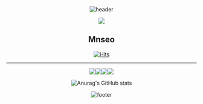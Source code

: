 
<div align="center">

![header](https://capsule-render.vercel.app/api?type=wave&color=gradient&height=300&section=header&text=%20&fontSize=50&fontColor=#fff)
 
 
<div align="center">
  
  
![](https://github.com/Mnseo/Mnseo/blob/output/github-user-contribution.svg)

  ## Mnseo
 
 [![Hits](https://hits.seeyoufarm.com/api/count/incr/badge.svg?url=https%3A%2F%2Fgithub.com%2FMinseoShindor&count_bg=%23FFD19F&title_bg=%23C44646&icon=dev-dot-to.svg&icon_color=%23E7E7E7&title=Welcome&edge_flat=true)](https://hits.seeyoufarm.com)
 

<!--   
  <a href="https://velog.io/@seondal/about"><img src="https://img.shields.io/badge/seondal.log-3DDC84?style=for-the-badge&logo=Velog&logoColor=white"/></a>  <a href="https://whkakrkr.tistory.com"><img src="https://img.shields.io/badge/Seondalgorithm-E5511E?style=for-the-badge&logo=Tistory&logoColor=white"/></a>  -->
  

<!--   <a href="https://suave-lilac-075.notion.site/fd0c2a204d8e4fd7b193800c20d5eda0?v=c62e2af146ed446a97b34c86c16d4835"><img src="https://img.shields.io/badge/ReadMe-000000?style=for-the-badge&logo=github&logoColor=white"/></a> <a href="https://suave-lilac-075.notion.site/Dalchive-ec0bc59746804968a085c2cf46151c80"><img src="https://img.shields.io/badge/Dalchive-ffffff?style=for-the-badge&logo=notion&logoColor=black"/></a> -->
  
  ---
  
  <img src="https://img.shields.io/badge/Javascript-F7DF1E?style=flat&logo=javascript&logoColor=black"/><img src="https://img.shields.io/badge/java-007396?style=flat&logo=java&logoColor=white"><img src="https://img.shields.io/badge/C++-00599C?style=flat&logo=C%2B%2B&logoColor=white"/><img src="https://img.shields.io/badge/HTML-E34F26?style=flat-square&logo=HTML5&logoColor=white"/>

 
 
 ![Anurag's GitHub stats](https://github-readme-stats.vercel.app/api?username=Mnseo&show_icons=true&theme=dracula)

 
![footer](https://capsule-render.vercel.app/api?type=wave&color=gradient&height=300&section=footer&text=%20&fontSize=50&fontColor=#fff)



 </div>
